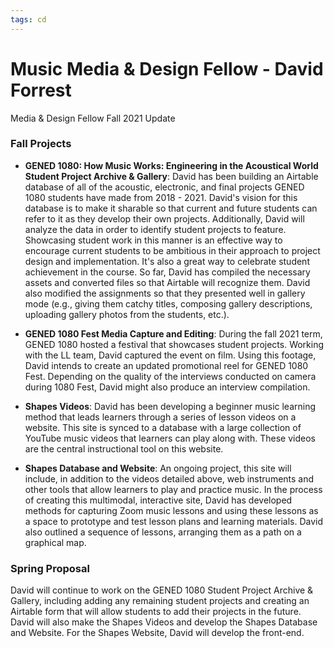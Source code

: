 ```yaml
---
tags: cd
---
```

# Music Media & Design Fellow - David Forrest
Media & Design Fellow Fall 2021 Update


### Fall Projects


* **GENED 1080: How Music Works: Engineering in the Acoustical World Student Project Archive & Gallery**: David has been building an Airtable database of all of the acoustic, electronic, and final projects GENED 1080 students have made from 2018 - 2021. David's vision for this database is to make it sharable so that current and future students can refer to it as they develop their own projects. Additionally, David will analyze the data in order to identify student projects to feature. Showcasing student work in this manner is an effective way to encourage current students to be ambitious in their approach to project design and implementation. It's also a great way to celebrate student achievement in the course. So far, David has compiled the necessary assets and converted files so that Airtable will recognize them. David also modified the assignments so that they presented well in gallery mode (e.g., giving them catchy titles, composing gallery descriptions, uploading gallery photos from the students, etc.). 

* **GENED 1080 Fest Media Capture and Editing**: During the fall 2021 term, GENED 1080 hosted a festival that showcases student projects. Working with the LL team, David captured the event on film. Using this footage, David intends to create an updated promotional reel for GENED 1080 Fest. Depending on the quality of the interviews conducted on camera during 1080 Fest, David might also produce an interview compilation.

* **Shapes Videos**: David has been developing a beginner music learning method that leads learners through a series of lesson videos on a website. This site is synced to a database with a large collection of YouTube music videos that learners can play along with. These videos are the central instructional tool on this website.

* **Shapes Database and Website**: An ongoing project, this site will include, in addition to the videos detailed above, web instruments and other tools that allow learners to play and practice music. In the process of creating this multimodal, interactive site, David has developed methods for capturing Zoom music lessons and using these lessons as a space to prototype and test lesson plans and learning materials. David also outlined a sequence of lessons, arranging them as a path on a graphical map. 

### Spring Proposal
David will continue to work on the GENED 1080 Student Project Archive & Gallery, including adding any remaining student projects and creating an Airtable form that will allow students to add their projects in the future. David will also make the Shapes Videos and develop the Shapes Database and Website. For the Shapes Website, David will develop the front-end.
